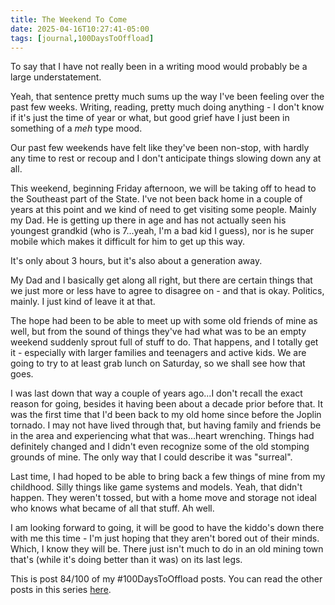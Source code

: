 ```yaml
---
title: The Weekend To Come
date: 2025-04-16T10:27:41-05:00
tags: [journal,100DaysToOffload]
---
```


To say that I have not really been in a writing mood would probably be a large understatement.

Yeah, that sentence pretty much sums up the way I've been feeling over the past few weeks. Writing, reading, pretty much doing anything - I don't know if it's just the time of year or what, but good grief have I just been in something of a *meh* type mood.

Our past few weekends have felt like they've been non-stop, with hardly any time to rest or recoup and I don't anticipate things slowing down any at all.

This weekend, beginning Friday afternoon, we will be taking off to head to the Southeast part of the State. I've not been back home in a couple of years at this point and we kind of need to get visiting some people. Mainly my Dad. He is getting up there in age and has not actually seen his youngest grandkid (who is 7...yeah, I'm a bad kid I guess), nor is he super mobile which makes it difficult for him to get up this way.

It's only about 3 hours, but it's also about a generation away.

My Dad and I basically get along all right, but there are certain things that we just more or less have to agree to disagree on - and that is okay. Politics, mainly. I just kind of leave it at that.

The hope had been to be able to meet up with some old friends of mine as well, but from the sound of things they've had what was to be an empty weekend suddenly sprout full of stuff to do. That happens, and I totally get it - especially with larger families and teenagers and active kids. We are going to try to at least grab lunch on Saturday, so we shall see how that goes.

I was last down that way a couple of years ago...I don't recall the exact reason for going, besides it having been about a decade prior before that. It was the first time that I'd been back to my old home since before the Joplin tornado. I may not have lived through that, but having family and friends be in the area and experiencing what that was...heart wrenching. Things had definitely changed and I didn't even recognize some of the old stomping grounds of mine. The only way that I could describe it was "surreal".

Last time, I had hoped to be able to bring back a few things of mine from my childhood. Silly things like game systems and models. Yeah, that didn't happen. They weren't tossed, but with a home move and storage not ideal who knows what became of all that stuff. Ah well.

I am looking forward to going, it will be good to have the kiddo's down there with me this time - I'm just hoping that they aren't bored out of their minds. Which, I know they will be. There just isn't much to do in an old mining town that's (while it's doing better than it was) on its last legs.

This is post 84/100 of my #100DaysToOffload posts. You can read the other posts in this series [here](/tags/100daystooffload).
